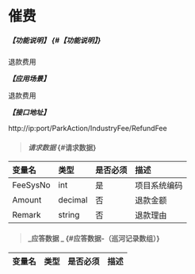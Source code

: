 # 催费

##### _【功能说明】_ {#【功能说明】}

退款费用

_**【应用场景】**_

退款费用

_**【接口地址】**_

http://ip:port/ParkAction/IndustryFee/RefundFee

> #### _请求数据_ {#请求数据}

| 变量名 | 类型 | 是否必须 | 描述 |
| :--- | :--- | :--- | :--- |
| FeeSysNo | int | 是 | 项目系统编码 |
| Amount | decimal | 否 |退款金额 |
| Remark | string | 否 |退款理由 |




> #### _应答数据 _ {#应答数据-（巡河记录数组）}

| 变量名 | 类型 | 是否必须 | 描述 |
| :--- | :--- | :--- | :--- |



